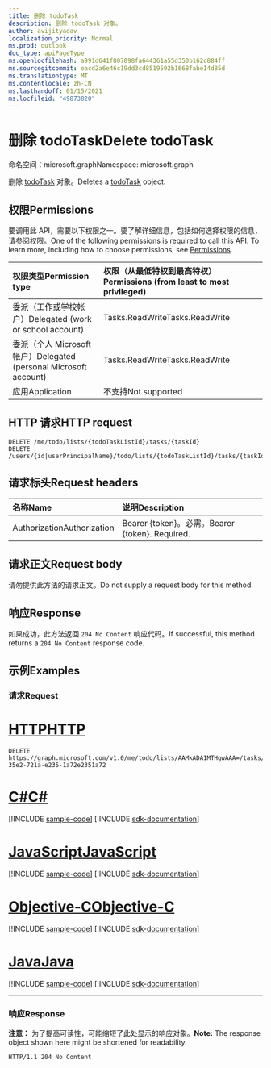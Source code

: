 ```yaml
---
title: 删除 todoTask
description: 删除 todoTask 对象。
author: avijityadav
localization_priority: Normal
ms.prod: outlook
doc_type: apiPageType
ms.openlocfilehash: a991d641f807898fa644361a55d350b162c884ff
ms.sourcegitcommit: eacd2a6e46c19dd3cd8519592b1668fabe14d85d
ms.translationtype: MT
ms.contentlocale: zh-CN
ms.lasthandoff: 01/15/2021
ms.locfileid: "49873820"
---
```

# <a name="delete-todotask"></a><span data-ttu-id="23bc1-103">删除 todoTask</span><span class="sxs-lookup"><span data-stu-id="23bc1-103">Delete todoTask</span></span>
<span data-ttu-id="23bc1-104">命名空间：microsoft.graph</span><span class="sxs-lookup"><span data-stu-id="23bc1-104">Namespace: microsoft.graph</span></span>

<span data-ttu-id="23bc1-105">删除 [todoTask](../resources/todotask.md) 对象。</span><span class="sxs-lookup"><span data-stu-id="23bc1-105">Deletes a [todoTask](../resources/todotask.md) object.</span></span>

## <a name="permissions"></a><span data-ttu-id="23bc1-106">权限</span><span class="sxs-lookup"><span data-stu-id="23bc1-106">Permissions</span></span>
<span data-ttu-id="23bc1-p101">要调用此 API，需要以下权限之一。要了解详细信息，包括如何选择权限的信息，请参阅[权限](/graph/permissions-reference)。</span><span class="sxs-lookup"><span data-stu-id="23bc1-p101">One of the following permissions is required to call this API. To learn more, including how to choose permissions, see [Permissions](/graph/permissions-reference).</span></span>

|<span data-ttu-id="23bc1-109">权限类型</span><span class="sxs-lookup"><span data-stu-id="23bc1-109">Permission type</span></span>|<span data-ttu-id="23bc1-110">权限（从最低特权到最高特权）</span><span class="sxs-lookup"><span data-stu-id="23bc1-110">Permissions (from least to most privileged)</span></span>|
|:---|:---|
|<span data-ttu-id="23bc1-111">委派（工作或学校帐户）</span><span class="sxs-lookup"><span data-stu-id="23bc1-111">Delegated (work or school account)</span></span>|<span data-ttu-id="23bc1-112">Tasks.ReadWrite</span><span class="sxs-lookup"><span data-stu-id="23bc1-112">Tasks.ReadWrite</span></span>|
|<span data-ttu-id="23bc1-113">委派（个人 Microsoft 帐户）</span><span class="sxs-lookup"><span data-stu-id="23bc1-113">Delegated (personal Microsoft account)</span></span>|<span data-ttu-id="23bc1-114">Tasks.ReadWrite</span><span class="sxs-lookup"><span data-stu-id="23bc1-114">Tasks.ReadWrite</span></span>|
|<span data-ttu-id="23bc1-115">应用</span><span class="sxs-lookup"><span data-stu-id="23bc1-115">Application</span></span>|<span data-ttu-id="23bc1-116">不支持</span><span class="sxs-lookup"><span data-stu-id="23bc1-116">Not supported</span></span>|

## <a name="http-request"></a><span data-ttu-id="23bc1-117">HTTP 请求</span><span class="sxs-lookup"><span data-stu-id="23bc1-117">HTTP request</span></span>

<!-- {
  "blockType": "ignored"
}
-->
``` http
DELETE /me/todo/lists/{todoTaskListId}/tasks/{taskId}
DELETE /users/{id|userPrincipalName}/todo/lists/{todoTaskListId}/tasks/{taskId}
```

## <a name="request-headers"></a><span data-ttu-id="23bc1-118">请求标头</span><span class="sxs-lookup"><span data-stu-id="23bc1-118">Request headers</span></span>
|<span data-ttu-id="23bc1-119">名称</span><span class="sxs-lookup"><span data-stu-id="23bc1-119">Name</span></span>|<span data-ttu-id="23bc1-120">说明</span><span class="sxs-lookup"><span data-stu-id="23bc1-120">Description</span></span>|
|:---|:---|
|<span data-ttu-id="23bc1-121">Authorization</span><span class="sxs-lookup"><span data-stu-id="23bc1-121">Authorization</span></span>|<span data-ttu-id="23bc1-p102">Bearer {token}。必需。</span><span class="sxs-lookup"><span data-stu-id="23bc1-p102">Bearer {token}. Required.</span></span>|

## <a name="request-body"></a><span data-ttu-id="23bc1-124">请求正文</span><span class="sxs-lookup"><span data-stu-id="23bc1-124">Request body</span></span>
<span data-ttu-id="23bc1-125">请勿提供此方法的请求正文。</span><span class="sxs-lookup"><span data-stu-id="23bc1-125">Do not supply a request body for this method.</span></span>

## <a name="response"></a><span data-ttu-id="23bc1-126">响应</span><span class="sxs-lookup"><span data-stu-id="23bc1-126">Response</span></span>

<span data-ttu-id="23bc1-127">如果成功，此方法返回 `204 No Content` 响应代码。</span><span class="sxs-lookup"><span data-stu-id="23bc1-127">If successful, this method returns a `204 No Content` response code.</span></span>

## <a name="examples"></a><span data-ttu-id="23bc1-128">示例</span><span class="sxs-lookup"><span data-stu-id="23bc1-128">Examples</span></span>

### <a name="request"></a><span data-ttu-id="23bc1-129">请求</span><span class="sxs-lookup"><span data-stu-id="23bc1-129">Request</span></span>


# <a name="http"></a>[<span data-ttu-id="23bc1-130">HTTP</span><span class="sxs-lookup"><span data-stu-id="23bc1-130">HTTP</span></span>](#tab/http)
<!-- {
  "blockType": "request",
  "sampleKeys": ["AAMkADA1MTHgwAAA=", "721a35e2-35e2-721a-e235-1a72e2351a72"],
  "name": "delete_todotask"
}
-->
``` http
DELETE https://graph.microsoft.com/v1.0/me/todo/lists/AAMkADA1MTHgwAAA=/tasks/721a35e2-35e2-721a-e235-1a72e2351a72
```
# <a name="c"></a>[<span data-ttu-id="23bc1-131">C#</span><span class="sxs-lookup"><span data-stu-id="23bc1-131">C#</span></span>](#tab/csharp)
[!INCLUDE [sample-code](../includes/snippets/csharp/delete-todotask-csharp-snippets.md)]
[!INCLUDE [sdk-documentation](../includes/snippets/snippets-sdk-documentation-link.md)]

# <a name="javascript"></a>[<span data-ttu-id="23bc1-132">JavaScript</span><span class="sxs-lookup"><span data-stu-id="23bc1-132">JavaScript</span></span>](#tab/javascript)
[!INCLUDE [sample-code](../includes/snippets/javascript/delete-todotask-javascript-snippets.md)]
[!INCLUDE [sdk-documentation](../includes/snippets/snippets-sdk-documentation-link.md)]

# <a name="objective-c"></a>[<span data-ttu-id="23bc1-133">Objective-C</span><span class="sxs-lookup"><span data-stu-id="23bc1-133">Objective-C</span></span>](#tab/objc)
[!INCLUDE [sample-code](../includes/snippets/objc/delete-todotask-objc-snippets.md)]
[!INCLUDE [sdk-documentation](../includes/snippets/snippets-sdk-documentation-link.md)]

# <a name="java"></a>[<span data-ttu-id="23bc1-134">Java</span><span class="sxs-lookup"><span data-stu-id="23bc1-134">Java</span></span>](#tab/java)
[!INCLUDE [sample-code](../includes/snippets/java/delete-todotask-java-snippets.md)]
[!INCLUDE [sdk-documentation](../includes/snippets/snippets-sdk-documentation-link.md)]

---



### <a name="response"></a><span data-ttu-id="23bc1-135">响应</span><span class="sxs-lookup"><span data-stu-id="23bc1-135">Response</span></span>
<span data-ttu-id="23bc1-136">**注意：** 为了提高可读性，可能缩短了此处显示的响应对象。</span><span class="sxs-lookup"><span data-stu-id="23bc1-136">**Note:** The response object shown here might be shortened for readability.</span></span>
<!-- {
  "blockType": "response",
  "truncated": true
}
-->
``` http
HTTP/1.1 204 No Content
```



